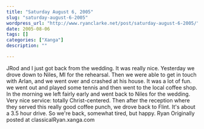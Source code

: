 ```yaml
---
title: "Saturday August 6, 2005"
slug: "saturday-august-6-2005"
wordpress_url: "http://www.ryanclarke.net/post/saturday-august-6-2005/"
date: 2005-08-06
tags: []
categories: ["Xanga"]
description: ""

---
```


JRod and I just got back from the wedding. It was really nice. Yesterday we drove down to Niles, MI for the rehearsal. Then we were able to get in touch with Arlan, and we went over and crashed at his house. It was a lot of fun. we went out and played some tennis and then went to the local coffee shop. In the morning we left fairly early and went back to Niles for the wedding. Very nice service: totally Christ-centered. Then after the reception where they served this really good coffee punch, we drove back to Flint. It's about a 3.5 hour drive. So we're back, somewhat tired, but happy.
 Ryan
Originally posted at classicalRyan.xanga.com
